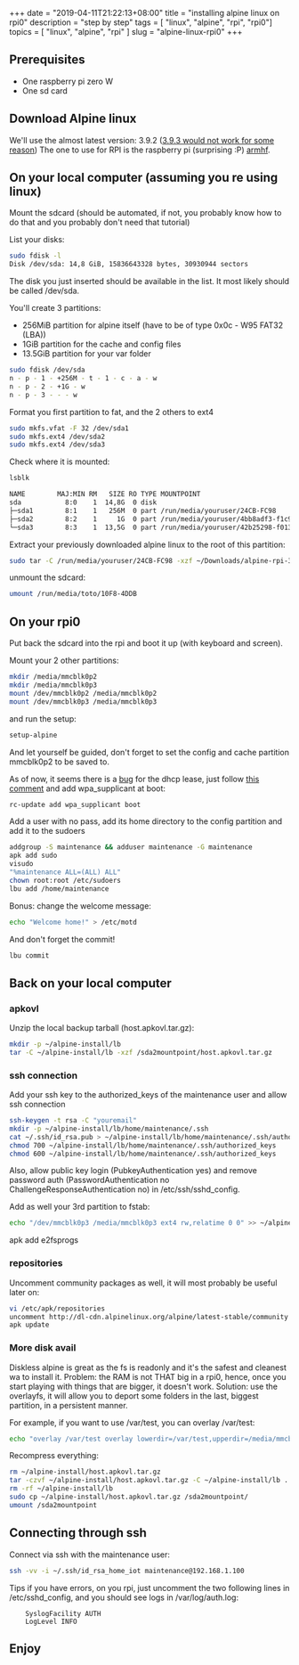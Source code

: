 +++
date = "2019-04-11T21:22:13+08:00"
title = "installing alpine linux on rpi0"
description = "step by step"
tags = [ "linux", "alpine", "rpi", "rpi0"]
topics = [ "linux", "alpine", "rpi" ]
slug = "alpine-linux-rpi0"
+++

## Prerequisites

- One raspberry pi zero W
- One sd card

## Download Alpine linux

We'll use the almost latest version: 3.9.2 ([3.9.3 would not work for some reason](https://bugs.alpinelinux.org/issues/10224))
The one to use for RPI is the raspberry pi (surprising :P) [armhf](http://dl-cdn.alpinelinux.org/alpine/v3.9/releases/armhf/alpine-rpi-3.9.3-armhf.tar.gz).

## On your local computer (assuming you re using linux)

Mount the sdcard (should be automated, if not, you probably know how to do that and you probably don't need that tutorial)

List your disks:

```bash
sudo fdisk -l
Disk /dev/sda: 14,8 GiB, 15836643328 bytes, 30930944 sectors
```

The disk you just inserted should be available in the list. It most likely should be called /dev/sda.

You'll create 3 partitions:

- 256MiB partition for alpine itself (have to be of type 0x0c - W95 FAT32 (LBA))
- 1GiB partition for the cache and config files
- 13.5GiB partition for your var folder

```bash
sudo fdisk /dev/sda
n - p - 1 - +256M - t - 1 - c - a - w
n - p - 2 - +1G - w
n - p - 3 - - - w
```

Format you first partition to fat, and the 2 others to ext4

```bash
sudo mkfs.vfat -F 32 /dev/sda1
sudo mkfs.ext4 /dev/sda2
sudo mkfs.ext4 /dev/sda3
```

Check where it is mounted:

```bash
lsblk

NAME        MAJ:MIN RM   SIZE RO TYPE MOUNTPOINT
sda           8:0    1  14,8G  0 disk
├─sda1        8:1    1   256M  0 part /run/media/youruser/24CB-FC98
├─sda2        8:2    1     1G  0 part /run/media/youruser/4bb8adf3-f1c9-4367-8e38-7c09bad775ee
└─sda3        8:3    1  13,5G  0 part /run/media/youruser/42b25298-f013-483c-845c-9408e330bb75
```

Extract your previously downloaded alpine linux to the root of this partition:

```bash
sudo tar -C /run/media/youruser/24CB-FC98 -xzf ~/Downloads/alpine-rpi-3.9.2-armhf.tar.gz
```

unmount the sdcard:

```bash
umount /run/media/toto/10F8-4DDB
```

## On your rpi0

Put back the sdcard into the rpi and boot it up (with keyboard and screen).

Mount your 2 other partitions:

```bash
mkdir /media/mmcblk0p2
mkdir /media/mmcblk0p3
mount /dev/mmcblk0p2 /media/mmcblk0p2
mount /dev/mmcblk0p3 /media/mmcblk0p3
```

and run the setup:

```bash
setup-alpine
```

And let yourself be guided, don't forget to set the config and cache partition mmcblk0p2 to be saved to.

As of now, it seems there is a [bug](https://bugs.alpinelinux.org/issues/8025) for the dhcp lease, just follow [this comment](https://bugs.alpinelinux.org/issues/8025#note-11)
and add wpa_supplicant at boot:

```bash
rc-update add wpa_supplicant boot
```

Add a user with no pass, add its home directory to the config partition and add it to the sudoers

```bash
addgroup -S maintenance && adduser maintenance -G maintenance
apk add sudo
visudo
"%maintenance ALL=(ALL) ALL"
chown root:root /etc/sudoers
lbu add /home/maintenance
```

Bonus: change the welcome message:

```bash
echo "Welcome home!" > /etc/motd
```

And don't forget the commit!

```bash
lbu commit
```

## Back on your local computer

### apkovl

Unzip the local backup tarball (host.apkovl.tar.gz):

```bash
mkdir -p ~/alpine-install/lb
tar -C ~/alpine-install/lb -xzf /sda2mountpoint/host.apkovl.tar.gz
```

### ssh connection

Add your ssh key to the authorized_keys of the maintenance user and allow ssh connection

```bash
ssh-keygen -t rsa -C "youremail"
mkdir -p ~/alpine-install/lb/home/maintenance/.ssh
cat ~/.ssh/id_rsa.pub > ~/alpine-install/lb/home/maintenance/.ssh/authorized_keys
chmod 700 ~/alpine-install/lb/home/maintenance/.ssh/authorized_keys
chmod 600 ~/alpine-install/lb/home/maintenance/.ssh/authorized_keys
```

Also, allow public key login (PubkeyAuthentication yes) and remove password auth (PasswordAuthentication no ChallengeResponseAuthentication no) in /etc/ssh/sshd_config.

Add as well your 3rd partition to fstab:

```bash
echo "/dev/mmcblk0p3 /media/mmcblk0p3 ext4 rw,relatime 0 0" >> ~/alpine-install/lb/etc/fstab
```

apk add e2fsprogs

### repositories

Uncomment community packages as well, it will most probably be useful later on:

```bash
vi /etc/apk/repositories
uncomment http://dl-cdn.alpinelinux.org/alpine/latest-stable/community
apk update
```

### More disk avail

Diskless alpine is great as the fs is readonly and it's the safest and cleanest wa to install it.
Problem: the RAM is not THAT big in a rpi0, hence, once you start playing with things that are bigger, it doesn't work.
Solution: use the overlayfs, it will allow you to deport some folders in the last, biggest partition, in a persistent manner.

For example, if you want to use /var/test, you can overlay /var/test:

```bash
echo "overlay /var/test overlay lowerdir=/var/test,upperdir=/media/mmcblk0p3/var/test 0 0" >> ~/alpine-install/lb/etc/fstab
```

Recompress everything:

```bash
rm ~/alpine-install/host.apkovl.tar.gz
tar -czvf ~/alpine-install/host.apkovl.tar.gz -C ~/alpine-install/lb .
rm -rf ~/alpine-install/lb
sudo cp ~/alpine-install/host.apkovl.tar.gz /sda2mountpoint/
umount /sda2mountpoint
```

## Connecting through ssh

Connect via ssh with the maintenance user:

```bash
ssh -vv -i ~/.ssh/id_rsa_home_iot maintenance@192.168.1.100
```

Tips if you have errors, on you rpi, just uncomment the two following lines in /etc/sshd_config, and you should see logs in /var/log/auth.log:

```code
    SyslogFacility AUTH
    LogLevel INFO
```

## Enjoy
